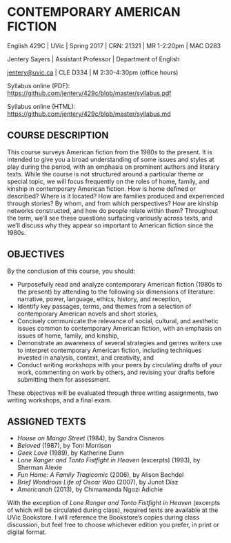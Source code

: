 # CONTEMPORARY AMERICAN FICTION 

English 429C | UVic | Spring 2017 | CRN: 21321 | MR 1-2:20pm | MAC D283

Jentery Sayers | Assistant Professor | Department of English 

jentery@uvic.ca | CLE D334 | M 2:30-4:30pm (office hours) 

Syllabus online (PDF): https://github.com/jentery/429c/blob/master/syllabus.pdf

Syllabus online (HTML): https://github.com/jentery/429c/blob/master/syllabus.md

## COURSE DESCRIPTION
This course surveys American fiction from the 1980s to the present. It is intended to give you a broad understanding of some issues and styles at play during the period, with an emphasis on prominent authors and literary texts. While the course is not structured around a particular theme or special topic, we will focus frequently on the roles of home, family, and kinship in contemporary American fiction. How is home defined or described? Where is it located? How are families produced and experienced through stories? By whom, and from which perspectives? How are kinship networks constructed, and how do people relate within them? Throughout the term, we’ll see these questions surfacing variously across texts, and we’ll discuss why they appear so important to American fiction since the 1980s.

## OBJECTIVES 
By the conclusion of this course, you should: 
* Purposefully read and analyze contemporary American fiction (1980s to the present) by attending to the following six dimensions of literature: narrative, power, language, ethics, history, and reception,    
* Identify key passages, terms, and themes from a selection of contemporary American novels and short stories, 
* Concisely communicate the relevance of social, cultural, and aesthetic issues common to contemporary American fiction, with an emphasis on issues of home, family, and kinship, 
* Demonstrate an awareness of several strategies and genres writers use to interpret contemporary American fiction, including techniques invested in analysis, context, and creativity, and 
* Conduct writing workshops with your peers by circulating drafts of your work, commenting on work by others, and revising your drafts before submitting them for assessment.  

These objectives will be evaluated through three writing assignments, two writing workshops, and a final exam. 

## ASSIGNED TEXTS
* *House on Mango Street* (1984), by Sandra Cisneros 
* *Beloved* (1987), by Toni Morrison 
* *Geek Love* (1989), by Katherine Dunn 
* *Lone Ranger and Tonto Fistfight in Heaven* (excerpts) (1993), by Sherman Alexie
* *Fun Home: A Family Tragicomic* (2006), by Alison Bechdel
* *Brief Wondrous Life of Oscar Wao* (2007), by Junot Díaz
* *Americanah* (2013), by Chimamanda Ngozi Adichie

With the exception of *Lone Ranger and Tonto Fistfight in Heaven* (excerpts of which will be circulated during class), required texts are available at the UVic Bookstore. I will reference the Bookstore’s copies during class discussion, but feel free to choose whichever edition you prefer, in print or digital format. 
